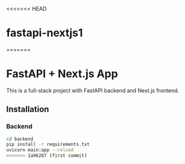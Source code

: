 <<<<<<< HEAD
# fastapi-nextjs1
=======
# FastAPI + Next.js App

This is a full-stack project with FastAPI backend and Next.js frontend.

## Installation

### Backend
```bash
cd backend
pip install -r requirements.txt
uvicorn main:app --reload
>>>>>>> 1a96287 (first commit)
